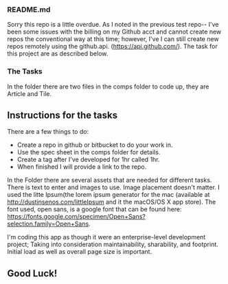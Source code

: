 ### README.md

Sorry this repo is a little overdue. As I noted in the previous test repo--
I've been some issues with the billing on my Github
acct and cannot create new repos the conventional way at this time; however,
I've  I can still create new repos remotely  using the github.api.
(https://api.github.com/). The task for this project are as described below.

### The Tasks
In the folder there are two files in the comps folder to code
up, they are Article and Tile.

## Instructions for the tasks
There are a few things to do:
* Create a repo in github or bitbucket to do your work in.
* Use the spec sheet in the comps folder for details.
* Create a tag after I've developed for 1hr called 1hr.
* When finished I will provide a link to the repo.

In the Folder there are several assets that are needed for different tasks.
There is text to enter and images to use. Image placement doesn't matter.
I used the litte Ipsum(the lorem ipsum generator for the mac (available at
http://dustinsenos.com/littleIpsum and it the macOS/OS X app store).
The font used, open sans, is a google font that can be found here:
 https://fonts.google.com/specimen/Open+Sans?selection.family=Open+Sans.

I'm coding this app as though it were an enterprise-level development project;
Taking into consideration maintainability, sharability, and footprint.
Initial load as well as overall page size is important.

## Good Luck!
